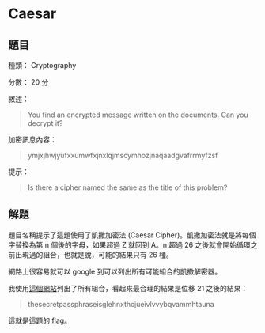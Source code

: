 # Caesar

## 題目

種類： Cryptography

分數： 20 分

敘述：
> You find an encrypted message written on the documents. Can you decrypt it?

加密訊息內容：
> ymjxjhwjyufxxumwfxjnxlqjmscymhozjnaqaadgvafrrmyfzsf

提示：
> Is there a cipher named the same as the title of this problem?

## 解題

題目名稱提示了這題使用了凱撒加密法 (Caesar Cipher)。凱撒加密法就是將每個字替換為第 n 個後的字母，如果超過 Z 就回到 A。n 超過 26 之後就會開始循環之前出現過的組合，也就是說，可能的結果只有 26 種。

網路上很容易就可以 google 到可以列出所有可能組合的凱撒解密器。

我使用[這個網站](http://planetcalc.com/1434/)列出了所有組合，看起來最合理的結果是位移 21 之後的結果：

> thesecretpassphraseisglehnxthcjueivlvvybqvammhtauna

這就是這題的 flag。
